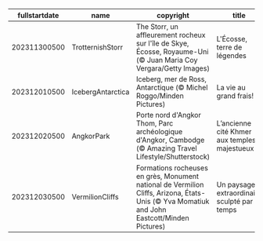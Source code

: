 |fullstartdate|name|copyright|title|image|
|--|--|--|--|--|
202311300500|TrotternishStorr|The Storr, un affleurement rocheux sur l'île de Skye, Écosse, Royaume-Uni (© Juan Maria Coy Vergara/Getty Images)|L'Écosse, terre de légendes|![](/fr-CA/2023/12/202311300500TrotternishStorr.jpg)|
202312010500|IcebergAntarctica|Iceberg, mer de Ross, Antarctique (© Michel Roggo/Minden Pictures)|La vie au grand frais!|![](/fr-CA/2023/12/202312010500IcebergAntarctica.jpg)|
202312020500|AngkorPark|Porte nord d'Angkor Thom, Parc archéologique d'Angkor, Cambodge (© Amazing Travel Lifestyle/Shutterstock)|L’ancienne cité Khmer aux temples majestueux|![](/fr-CA/2023/12/202312020500AngkorPark.jpg)|
202312030500|VermilionCliffs|Formations rocheuses en grès, Monument national de Vermilion Cliffs, Arizona, États-Unis (© Yva Momatiuk and John Eastcott/Minden Pictures)|Un paysage extraordinaire sculpté par le temps|![](/fr-CA/2023/12/202312030500VermilionCliffs.jpg)|
